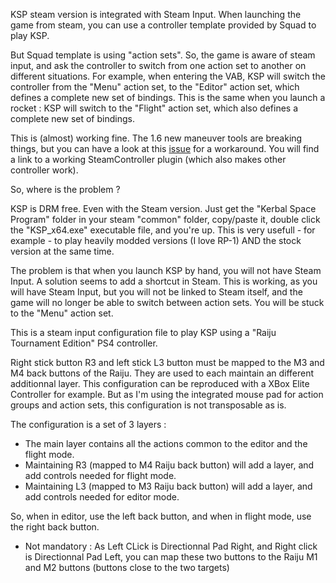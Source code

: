 KSP steam version is integrated with Steam Input. When launching the game from steam, you can use a controller template provided by Squad to play KSP. 

But Squad template is using "action sets". So, the game is aware of steam input, and ask the controller to switch from one action set to another on different situations. For example, when entering the VAB, KSP will switch the controller from the "Menu" action set, to the "Editor" action set, which defines a complete new set of bindings. This is the same when you launch a rocket : KSP will switch to the "Flight" action set, which also defines a complete new set of bindings.

This is (almost) working fine. The 1.6 new maneuver tools are breaking things, but you can have a look at this [issue](https://bugs.kerbalspaceprogram.com/issues/22165) for a workaround. You will find a link to a working SteamController plugin (which also makes other controller work).

So, where is the problem ?

KSP is DRM free. Even with the Steam version. Just get the "Kerbal Space Program" folder in your steam "common" folder, copy/paste it, double click the "KSP_x64.exe" executable file, and you're up. This is very usefull - for example - to play heavily modded versions (I love RP-1) AND the stock version at the same time.

The problem is that when you launch KSP by hand, you will not have Steam Input. A solution seems to add a shortcut in Steam. This is working, as you will have Steam Input, but you will not be linked to Steam itself, and the game will no longer be able to switch between action sets. You will be stuck to the "Menu" action set.



This is a steam input configuration file to play KSP using a "Raiju Tournament Edition" PS4 controller. 

Right stick button R3 and left stick L3 button must be mapped to the M3 and M4 back buttons of the Raiju. They are used to each maintain an different additionnal layer. This configuration can be reproduced with a XBox Elite Controller for example. But as I'm using the integrated mouse pad for action groups and action sets, this configuration is not transposable as is.

The configuration is a set of 3 layers :

- The main layer contains all the actions common to the editor and the flight mode.
- Maintaining R3 (mapped to M4 Raiju back button) will add a layer, and add controls needed for flight mode.
- Maintaining L3 (mapped to M3 Raiju back button) will add a layer, and add controls needed for editor mode.

So, when in editor, use the left back button, and when in flight mode, use the right back button.

- Not mandatory : As Left CLick is Directionnal Pad Right, and Right click is Directionnal Pad Left, you can map these two buttons to the Raiju M1 and M2 buttons (buttons close to the two targets)

